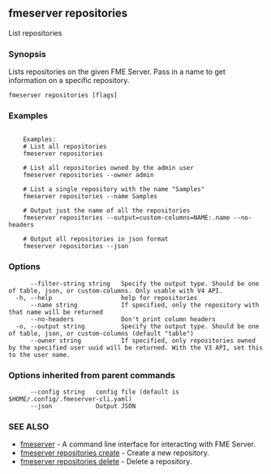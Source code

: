 ## fmeserver repositories

List repositories

### Synopsis

Lists repositories on the given FME Server. Pass in a name to get information on a specific repository.

```
fmeserver repositories [flags]
```

### Examples

```

	Examples:
	# List all repositories
	fmeserver repositories
	
	# List all repositories owned by the admin user
	fmeserver repositories --owner admin
	
	# List a single repository with the name "Samples"
	fmeserver repositories --name Samples
	
	# Output just the name of all the repositories
	fmeserver repositories --output=custom-columns=NAME:.name --no-headers
	
	# Output all repositories in json format
	fmeserver repositories --json
```

### Options

```
      --filter-string string   Specify the output type. Should be one of table, json, or custom-columns. Only usable with V4 API.
  -h, --help                   help for repositories
      --name string            If specified, only the repository with that name will be returned
      --no-headers             Don't print column headers
  -o, --output string          Specify the output type. Should be one of table, json, or custom-columns (default "table")
      --owner string           If specified, only repositories owned by the specified user uuid will be returned. With the V3 API, set this to the user name.
```

### Options inherited from parent commands

```
      --config string   config file (default is $HOME/.config/.fmeserver-cli.yaml)
      --json            Output JSON
```

### SEE ALSO

* [fmeserver](fmeserver.md)	 - A command line interface for interacting with FME Server.
* [fmeserver repositories create](fmeserver_repositories_create.md)	 - Create a new repository.
* [fmeserver repositories delete](fmeserver_repositories_delete.md)	 - Delete a repository.

